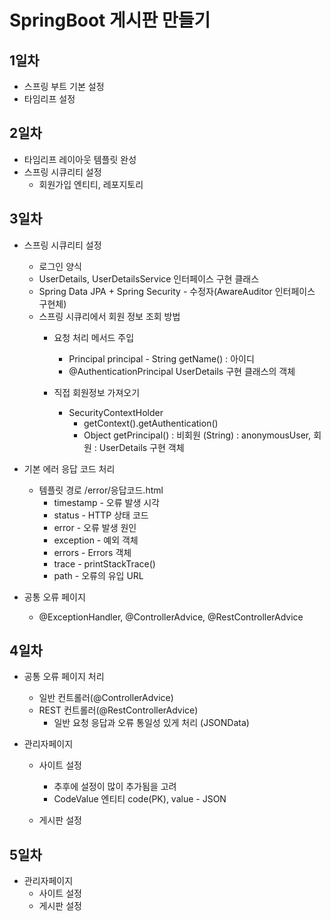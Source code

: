 # SpringBoot 게시판 만들기

## 1일차
* 스프링 부트 기본 설정
* 타임리프 설정

## 2일차
* 타임리프 레이아웃 템플릿 완성
* 스프링 시큐리티 설정
  - 회원가입 엔티티, 레포지토리

## 3일차
* 스프링 시큐리티 설정
  - 로그인 양식
  - UserDetails, UserDetailsService 인터페이스 구현 클래스
  - Spring Data JPA + Spring Security -  수정자(AwareAuditor 인터페이스 구현체)
  - 스프링 시큐리에서 회원 정보 조회 방법
    - 요청 처리 메서드 주입
      - Principal principal  - String getName() : 아이디
      - @AuthenticationPrincipal UserDetails 구현 클래스의 객체

    - 직접 회원정보 가져오기
      - SecurityContextHolder
        - getContext().getAuthentication()
        -  Object getPrincipal() : 비회원 (String) : anonymousUser, 회원 : UserDetails 구현 객체

* 기본 에러 응답 코드 처리
  - 템플릿 경로 /error/응답코드.html
    - timestamp - 오류 발생 시각
    - status - HTTP 상태 코드
    - error - 오류 발생 원인
    - exception - 예외 객체
    - errors - Errors 객체
    - trace - printStackTrace()
    - path - 오류의 유입 URL

* 공통 오류 페이지
  - @ExceptionHandler, @ControllerAdvice, @RestControllerAdvice

## 4일차
* 공통 오류 페이지 처리
  - 일반 컨트롤러(@ControllerAdvice)
  - REST 컨트롤러(@RestControllerAdvice)
    - 일반 요청 응답과 오류 통일성 있게 처리 (JSONData)

* 관리자페이지
  - 사이트 설정
    - 추후에 설정이 많이 추가됨을 고려
    - CodeValue 엔티티  code(PK), value - JSON

  - 게시판 설정

## 5일차
* 관리자페이지
  - 사이트 설정
  - 게시판 설정

